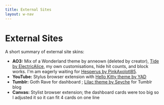 ```yaml
---
title: External Sites
layout: w-nav
---
```


# External Sites

A short summary of external site skins:

* **AO3:** Mix of a Wonderland theme by anneown (deleted by creator), [Tide by ElectricAlice](https://github.com/electricalice/Ao3-tide), my own customisations, hide hit counts, and block works. I'm am eagerly waiting for [Hesperus by PinkAxolotl85](https://www.reddit.com/r/AO3/comments/1130jku/6_months_on_from_the_first_hesperus_peak/).
* **YouTube:** Stylus browser extension with [Hello Kitty theme by YAD](https://uso.kkx.one/style/244526)
* **Tumblr:** Goth Rave for dashboard ; [Lilac theme by Seyche](https://www.tumblr.com/theme/41141) for Tumblr blog
* **Canvas:** Stylist browser extension; the dashboard cards were too big so I adjusted it so it can fit 4 cards on one line